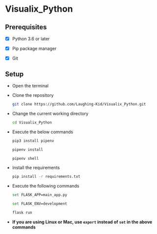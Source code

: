 # Visualix_Python



## Prerequisites
- [x] Python 3.6 or later
- [x] Pip package manager
- [x] Git


## Setup
- Open the terminal
- Clone the repository
	```bash
	git clone https://github.com/Laughing-Kid/Visualix_Python.git
	```
- Change the current working directory

	```bash
	cd Visualix_Python
	```
- Execute the below commands
 	```bash
	pip3 install pipenv
	```
	```bash
	pipenv install
	```
	```bash
	pipenv shell
	```
	
- Install the requirements 
	```bash
	pip install -r requirements.txt
	```
- Execute the following commands
	```bash
	set FLASK_APP=main_app.py
	```
	```bash
 	set FLASK_ENV=development
	```
	```bash
 	flask run
	```
	
- **If you are using Linux or Mac, use `export` instead of `set` in the above commands**
